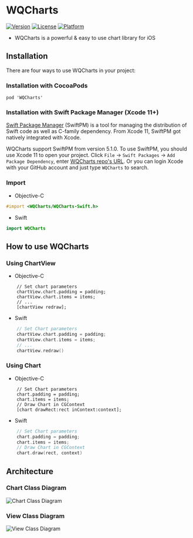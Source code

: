 # WQCharts

[![Version](https://img.shields.io/cocoapods/v/WQCharts.svg?style=flat)](https://cocoapods.org/pods/WQCharts)
[![License](https://img.shields.io/cocoapods/l/WQCharts.svg?style=flat)](https://cocoapods.org/pods/WQCharts)
[![Platform](https://img.shields.io/cocoapods/p/WQCharts.svg?style=flat)](https://cocoapods.org/pods/WQCharts)

* WQCharts is a powerful & easy to use chart library for iOS

## Installation
There are four ways to use WQCharts in your project:

### Installation with CocoaPods
```
pod 'WQCharts'
```

### Installation with Swift Package Manager (Xcode 11+)

[Swift Package Manager](https://swift.org/package-manager/) (SwiftPM) is a tool for managing the distribution of Swift code as well as C-family dependency. From Xcode 11, SwiftPM got natively integrated with Xcode.

WQCharts support SwiftPM from version 5.1.0. To use SwiftPM, you should use Xcode 11 to open your project. Click `File` -> `Swift Packages` -> `Add Package Dependency`, enter [WQCharts repo's URL](https://github.com/CoderWQYao/WQCharts-iOS.git). Or you can login Xcode with your GitHub account and just type `WQCharts` to search.

### Import

* Objective-C
```objective-c
#import <WQCharts/WQCharts-Swift.h>
```

* Swift
```swift
import WQCharts
```

## How to use WQCharts

### Using ChartView

* Objective-C
```objc
    // Set chart parameters
    chartView.chart.padding = padding;
    chartView.chart.items = items;
    // ...
    [chartView redraw];
```

* Swift
```swift
    // Set Chart parameters
    chartView.chart.padding = padding;
    chartView.chart.items = items;
    // ...
    chartView.redraw()
```

### Using Chart

* Objective-C
```objc
    // Set Chart parameters
    chart.padding = padding;
    chart.items = items;
    // Draw Chart in CGContext
    [chart drawRect:rect inContext:context];
```

* Swift
```swift
    // Set Chart parameters
    chart.padding = padding;
    chart.items = items;
    // Draw Chart in CGContext
    chart.draw(rect, context)
```
## Architecture

### Chart Class Diagram
![Chart Class Diagram](https://raw.githubusercontent.com/CoderWQYao/WQCharts-iOS/master/Docs/WQCharts_ChartClassDiagram.jpg)

### View Class Diagram
![View Class Diagram](https://raw.githubusercontent.com/CoderWQYao/WQCharts-iOS/master/Docs/WQCharts_ViewClassDiagram.jpg)
